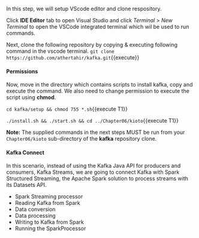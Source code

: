 In this step, we will setup VScode editor and clone respository.

Click **IDE Editor** tab to open Visual Studio and click _Terminal_ > _New Terminal_ to open the VSCode integrated terminal which wil be used to run commands.

Next, clone the following repository by copying & executing following command in the vscode terminal.
`git clone https://github.com/athertahir/kafka.git`{{execute}}

#### Permissions
Now, move in the directory which contains scripts to install kafka, copy and execute the command. We also need to change permission to execute the script using **chmod**.

`cd kafka/setup && chmod 755 *.sh`{{execute T1}} 

`./install.sh && ./start.sh && cd ../Chapter06/kioto`{{execute T1}} 

**Note:**
The supplied commands in the next steps MUST be run from your `Chapter06/kioto` sub-directory of the **kafka** repository clone.

#### Kafka Connect
In this scenario, instead of using the Kafka Java API for producers and consumers, Kafka Streams, we are going to connect Kafka with Spark Structured Streaming, the Apache Spark solution to process streams with its Datasets API.

- Spark Streaming processor
- Reading Kafka from Spark
- Data conversion
- Data processing
- Writing to Kafka from Spark
- Running the SparkProcessor